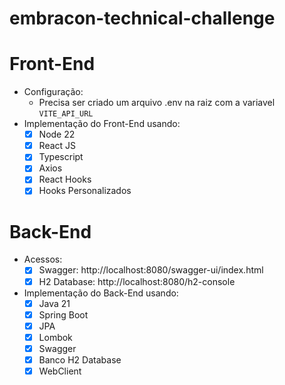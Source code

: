 # embracon-technical-challenge

# Front-End
- Configuração:
  - Precisa ser criado um arquivo .env na raiz com a variavel `VITE_API_URL`
- Implementação do Front-End usando:
  - [X] Node 22
  - [X] React JS
  - [X] Typescript
  - [X] Axios
  - [X] React Hooks
  - [X] Hooks Personalizados

# Back-End
- Acessos:
  - [X] Swagger: http://localhost:8080/swagger-ui/index.html
  - [x] H2 Database: http://localhost:8080/h2-console
- Implementação do Back-End usando:
  - [X] Java 21
  - [X] Spring Boot
  - [X] JPA
  - [X] Lombok
  - [X] Swagger
  - [X] Banco H2 Database
  - [X] WebClient
